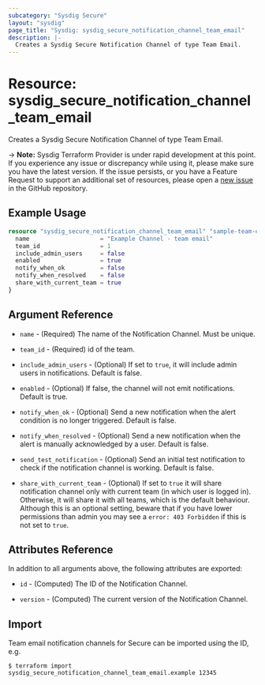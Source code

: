 ```yaml
---
subcategory: "Sysdig Secure"
layout: "sysdig"
page_title: "Sysdig: sysdig_secure_notification_channel_team_email"
description: |-
  Creates a Sysdig Secure Notification Channel of type Team Email.
---
```


# Resource: sysdig_secure_notification_channel_team_email

Creates a Sysdig Secure Notification Channel of type Team Email.

-> **Note:** Sysdig Terraform Provider is under rapid development at this point. If you experience any issue or discrepancy while using it, please make sure you have the latest version. If the issue persists, or you have a Feature Request to support an additional set of resources, please open a [new issue](https://github.com/sysdiglabs/terraform-provider-sysdig/issues/new) in the GitHub repository.

## Example Usage

```terraform
resource "sysdig_secure_notification_channel_team_email" "sample-team-email" {
  name                    = "Example Channel - team email"
  team_id                 = 1
  include_admin_users     = false
  enabled                 = true
  notify_when_ok          = false
  notify_when_resolved    = false
  share_with_current_team = true
}
```

## Argument Reference

* `name` - (Required) The name of the Notification Channel. Must be unique.

* `team_id` - (Required) id of the team.

* `include_admin_users` - (Optional) If set to `true`, it will include admin users in notifications. Default is false.

* `enabled` - (Optional) If false, the channel will not emit notifications. Default is true.

* `notify_when_ok` - (Optional) Send a new notification when the alert condition is
    no longer triggered. Default is false.

* `notify_when_resolved` - (Optional) Send a new notification when the alert is manually
    acknowledged by a user. Default is false.

* `send_test_notification` - (Optional) Send an initial test notification to check
    if the notification channel is working. Default is false.

* `share_with_current_team` - (Optional) If set to `true` it will share notification channel only with current team (in which user is logged in).
  Otherwise, it will share it with all teams, which is the default behaviour. Although this is an optional setting, beware that if you have lower permissions than admin you may see a `error: 403 Forbidden` if this is not set to `true`.

## Attributes Reference

In addition to all arguments above, the following attributes are exported:

* `id` - (Computed) The ID of the Notification Channel.

* `version` - (Computed) The current version of the Notification Channel.

## Import

Team email notification channels for Secure can be imported using the ID, e.g.

```
$ terraform import sysdig_secure_notification_channel_team_email.example 12345
```
